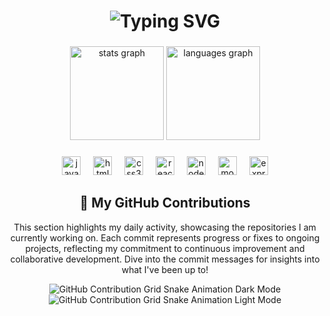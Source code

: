 <div align="center">
    <h1>
        <img src="https://readme-typing-svg.herokuapp.com?font=Jetbrains+mono&size=20&duration=6000&color=0DFFC3&center=true&vCenter=true&width=600&lines=Hi+👋+I'm+Parth+Bhovad.;And+I'm+a+Full Stack+Web+Developer;" alt="Typing SVG"/>
    </h1>
</div>

###

<div align="center">
  <img src="https://github-readme-stats.vercel.app/api?username=Parth-Bhovad&hide_title=false&hide_rank=false&show_icons=true&include_all_commits=true&count_private=true&disable_animations=false&theme=dracula&locale=en&hide_border=false" height="150" alt="stats graph"  />
  <img src="https://github-readme-stats.vercel.app/api/top-langs?username=Parth-Bhovad&locale=en&hide_title=false&layout=compact&card_width=320&langs_count=5&theme=dracula&hide_border=false" height="150" alt="languages graph"  />
</div>

###

<div align="center">
  <img src="https://cdn.jsdelivr.net/gh/devicons/devicon/icons/javascript/javascript-original.svg" height="30" alt="javascript logo"  />
  <img width="12" />
  <img src="https://cdn.jsdelivr.net/gh/devicons/devicon/icons/html5/html5-original.svg" height="30" alt="html5 logo"  />
  <img width="12" />
  <img src="https://cdn.jsdelivr.net/gh/devicons/devicon/icons/css3/css3-original.svg" height="30" alt="css3 logo"  />
  <img width="12" />
  <img src="https://cdn.jsdelivr.net/gh/devicons/devicon/icons/react/react-original.svg" height="30" alt="react logo"  />
  <img width="12" />
  <img src="https://cdn.jsdelivr.net/gh/devicons/devicon/icons/nodejs/nodejs-original.svg" height="30" alt="nodejs logo"  />
  <img width="12" />
  <img src="https://cdn.jsdelivr.net/gh/devicons/devicon/icons/mongodb/mongodb-original.svg" height="30" alt="mongodb logo"  />
  <img width="12" />
  <img src="https://cdn.jsdelivr.net/gh/devicons/devicon/icons/express/express-original.svg" height="30" alt="express logo"  />
</div>

###

<div align="center">
  <h2>🚀 My GitHub Contributions</h2>
  <p>This section highlights my daily activity, showcasing the repositories I am currently working on. Each commit represents progress or fixes to ongoing projects, reflecting my commitment to continuous improvement and collaborative development. Dive into the commit messages for insights into what I've been up to!</p>
  <img src="https://raw.githubusercontent.com/Parth-Bhovad/Parth-Bhovad/output/github-contribution-grid-snake-dark.svg#gh-dark-mode-only" alt="GitHub Contribution Grid Snake Animation Dark Mode"/>
  <img src="https://raw.githubusercontent.com/Parth-Bhovad/Parth-Bhovad/output/github-contribution-grid-snake.svg#gh-light-mode-only" alt="GitHub Contribution Grid Snake Animation Light Mode"/>
</div>

###

